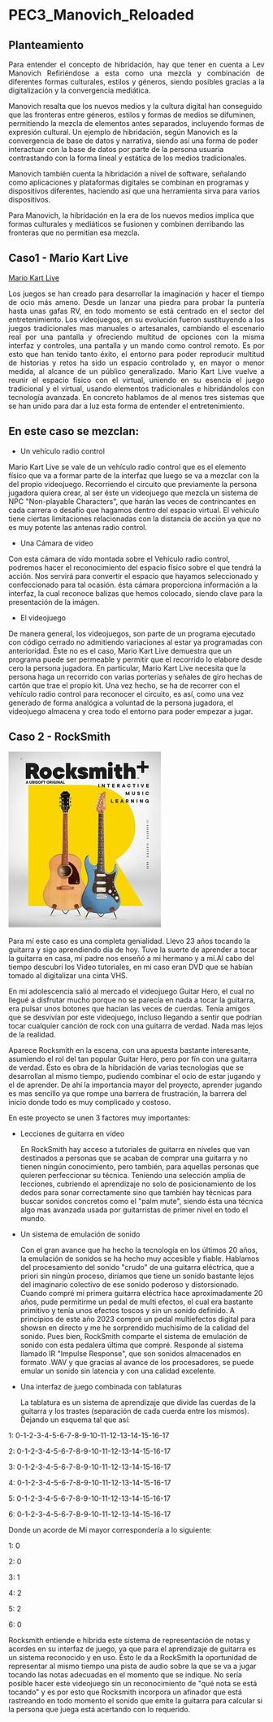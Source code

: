 # PEC3_Manovich_Reloaded
## Planteamiento
<p align="justify">
 Para entender el concepto de hibridación, hay que tener en cuenta a Lev Manovich Refiriéndose a esta como una mezcla y combinación de diferentes formas culturales, estilos y géneros, siendo posibles gracias a la digitalización y la convergencia mediática.

Manovich resalta que los nuevos medios y la cultura digital han conseguido que las fronteras entre géneros, estilos y formas de medios se difuminen, permitiendo la mezcla de elementos antes separados, incluyendo formas de expresión cultural.
Un ejemplo de hibridación, según Manovich es la convergencia de base de datos y narrativa, siendo así una forma de poder interactuar con la base de datos por parte de la persona usuaria contrastando con la forma lineal y estática de los medios tradicionales.

Manovich también cuenta la hibridación a nivel de software, señalando como aplicaciones y plataformas digitales se combinan en programas y dispositivos diferentes, haciendo así que una herramienta sirva para varios dispositivos.

Para Manovich, la hibridación en la era de los nuevos medios implica que formas culturales y mediáticos se fusionen y combinen derribando las fronteras que no permitían esa mezcla.
 </p>

## Caso1 - Mario Kart Live

 [Mario Kart Live](https://es.wikipedia.org/wiki/Mario_Kart_Live:_Home_Circuit#/media/Archivo:MarioKartLiveHomeCircuitLogo.webp)

<p align="justify">
 Los juegos se han creado para desarrollar la imaginación y hacer el tiempo de ocio más ameno. Desde un lanzar una piedra para probar la puntería hasta unas gafas RV, en todo momento se está centrado en el sector del entretenimiento. Los videojuegos, en su evolución fueron sustituyendo a los juegos tradicionales mas manuales o artesanales, cambiando el escenario real por una pantalla y ofreciendo multitud de opciones con la misma interfaz y controles, una pantalla y un mando como control remoto. Es por esto que han tenido tanto éxito, el entorno para poder reproducir multitud de historias y retos ha sido un espacio controlado y, en mayor o menor medida, al alcance de un público generalizado. 
Mario Kart Live vuelve a reunir el espacio físico con el virtual, uniendo en su esencia el juego tradicional y el virtual, usando elementos tradicionales e hibridándolos con tecnología avanzada. En concreto hablamos de al menos tres sistemas que se han unido para dar a luz esta forma de entender el entretenimiento. 

## En este caso se mezclan:

 
 - Un vehículo radio control
 

 Mario Kart Live se vale de un vehículo radio control que es el elemento físico que va a formar parte de la interfaz que luego se va a mezclar con la del propio videojuego. Recorriendo el circuito que previamente la persona jugadora quiera crear, al ser éste un videojuego que mezcla un sistema de NPC "Non-playable Characters", que harán las veces de contrincantes en cada carrera o desafío que hagamos dentro del espacio virtual. El vehículo tiene ciertas limitaciones relacionadas con la distancia de acción ya que no es muy potente las antenas radio control.


 
 - Una Cámara de vídeo
 
 Con esta cámara de vído montada sobre el Vehículo radio control, podremos hacer el reconocimiento del espacio físico sobre el que tendrá la acción. Nos servirá para convertir el espacio que hayamos seleccionado y confeccionado para tal ocasión. ésta cámara proporciona información a la interfaz, la cual reconoce balizas que hemos colocado, siendo clave para la presentación de la imágen.

 
 - El videojuego
 

 De manera general, los videojuegos, son parte de un programa ejecutado con código cerrado no admitiendo variaciones al estar ya programadas con anterioridad. Éste no es el caso, Mario Kart Live demuestra que un programa puede ser permeable y permitir que el recorrido lo elabore desde cero la persona jugadora. En particular, Mario Kart Live necesita que la persona haga un recorrido con varias porterías y señales de giro hechas de cartón que trae el propio kit. Una vez hecho, se ha de recorrer con el vehículo radio control para reconocer el circuito, es así, como una vez generado de forma analógica a voluntad de la persona jugadora, el videojuego almacena y crea todo el entorno para poder empezar a jugar.  

 ## Caso 2 - RockSmith

![Portada RockSmith](https://github.com/CristianGarciaFigueroa/PEC3_Manovich_Reloaded/blob/main/Rocksmith%2B_cover.jpeg)
 
 Para mí este caso es una completa genialidad. Llevo 23 años tocando la guitarra y sigo aprendiendo día de hoy. Tuve la suerte de aprender a tocar la guitarra en casa, mi padre nos enseñó a mi hermano y a mí.Al cabo del tiempo descubrí los Video tutoriales, en mi caso eran DVD que se habían tomado al digitalizar una cinta VHS.
 
 En mi adolescencia salió al mercado el videojuego Guitar Hero, el cual no llegué a disfrutar mucho porque no se parecía en nada a tocar la guitarra, era pulsar unos botones que hacían las veces de cuerdas. Tenía amigos que se desvivían por este videojuego, incluso llegando a sentir que podrían tocar cualquier canción de rock con una guitarra de verdad. Nada mas lejos de la realidad. 

 Aparece Rocksmith en la escena, con una apuesta bastante interesante, asumiendo el rol del tan popular Guitar Hero, pero por fín con una guitarra de verdad. Ésto es obra de la hibridación de varias tecnologías que se desarrollan al mismo tiempo, pudiendo combinar el ocio de estar jugando y el de aprender. De ahí la importancia mayor del proyecto, aprender jugando es mas sencillo ya que rompe una barrera de frustración, la barrera del inicio donde todo es muy complicado y costoso. 

 En este proyecto se unen 3 factores muy importantes:

 - Lecciones de guitarra en vídeo

   En RockSmith hay acceso a tutoriales de guitarra en niveles que van destinados a personas que se acaban de comprar una guitarra y no tienen ningún conocimiento, pero también, para aquellas personas que quieren perfeccionar su técnica. Teniendo una selección amplia de lecciones, cubriendo el aprendizaje no solo de posicionamiento de los dedos para sonar correctamente sino que también hay técnicas para buscar sonidos concretos como el "palm mute", siendo ésta una técnica algo mas avanzada usada por guitarristas de primer nivel en todo el mundo.

- Un sistema de emulación de sonido

  Con el gran avance que ha hecho la tecnología en los últimos 20 años, la emulación de sonidos se ha hecho muy accesible y fiable. Hablamos del procesamiento del sonido "crudo" de una guitarra eléctrica, que a priori sin ningún proceso, diríamos que tiene un sonido bastante lejos del imaginario colectivo de ese sonido poderoso y distorsionado. Cuando compré mi primera guitarra eléctrica hace aproximadamente 20 años, pude permitirme un pedal de multi efectos, el cual era bastante primitivo y tenía unos efectos toscos y sin un sonido definido. A principios de este año 2023 compré un pedal multiefectos digital para showsn en directo y me he sorprendido muchísimo de la calidad del sonido.
Pues bien, RockSmith comparte el sistema de emulación de sonido con esta pedalera última que compré. Responde al sistema llamado IR "Impulse Response", que son sonidos almacenados en formato .WAV y que gracias al avance de los procesadores, se puede emular un sonido sin latencia y con una calidad excelente.

- Una interfaz de juego combinada con tablaturas

  La tablatura es un sistema de aprendizaje que divide las cuerdas de la guitarra y los trastes (separación de cada cuerda entre los mismos). Dejando un esquema tal que así:

1: 0-1-2-3-4-5-6-7-8-9-10-11-12-13-14-15-16-17

2: 0-1-2-3-4-5-6-7-8-9-10-11-12-13-14-15-16-17

3: 0-1-2-3-4-5-6-7-8-9-10-11-12-13-14-15-16-17

4: 0-1-2-3-4-5-6-7-8-9-10-11-12-13-14-15-16-17

5: 0-1-2-3-4-5-6-7-8-9-10-11-12-13-14-15-16-17

6: 0-1-2-3-4-5-6-7-8-9-10-11-12-13-14-15-16-17

Donde un acorde de Mi mayor correspondería a lo siguiente:

1: 0

2: 0

3: 1

4: 2

5: 2

6: 0

Rocksmith entiende e hibrida este sistema de representación de notas y acordes en su interfaz de juego, ya que para el aprendizaje de guitarra es un sistema reconocido y en uso. Ésto le da a RockSmith la oportunidad de representar al mismo tiempo una pista de audio sobre la que se va a jugar tocando las notas adecuadas en el momento que se indique. No sería posible hacer este videojuego sin un reconocimiento de "qué nota se está tocando" y es por esto que Rocksmith incorpora un afinador que está rastreando en todo momento el sonido que emite la guitarra para calcular si la persona que juega está acertando con lo requerido.

</p>
